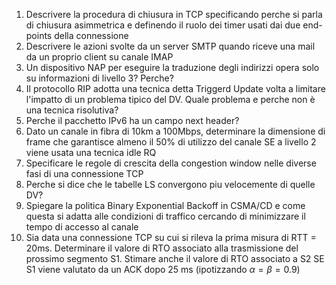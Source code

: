 1. Descrivere la procedura di chiusura in TCP specificando perche si parla di chiusura asimmetrica e definendo il ruolo dei timer usati dai due end-points della connessione
2. Descrivere le azioni svolte da un server SMTP quando riceve una mail da un proprio client su canale IMAP
3. Un dispositivo NAP per eseguire la traduzione degli indirizzi opera solo su informazioni di livello 3? Perche?
4. Il protocollo RIP adotta una tecnica detta Triggerd Update volta a limitare l'impatto di un problema tipico del DV. Quale problema e perche non è una tecnica risolutiva?
5. Perche il pacchetto IPv6 ha un campo next header?
6. Dato un canale in fibra di 10km a 100Mbps, determinare la dimensione di frame che garantisce almeno il 50% di utilizzo del canale SE a livello 2 viene usata una tecnica idle RQ
7. Specificare le regole di crescita della congestion window nelle diverse fasi di una connessione TCP
8. Perche si dice che le tabelle LS convergono piu velocemente di quelle DV?
9. Spiegare la politica Binary Exponential Backoff in CSMA/CD e come questa si adatta alle condizioni di traffico cercando di minimizzare il tempo di accesso al canale
10. Sia data una connessione TCP su cui si rileva la prima misura di RTT = 20ms. Determinare il valore di RTO associato alla trasmissione del prossimo segmento S1. Stimare anche il valore di RTO associato a S2 SE S1 viene valutato da un ACK dopo 25 ms (ipotizzando $\alpha=\beta=0.9$)